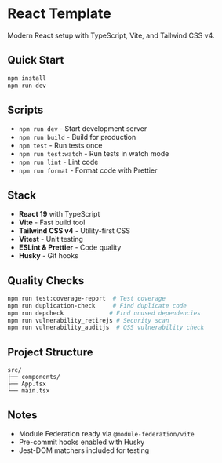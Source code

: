# React Template

Modern React setup with TypeScript, Vite, and Tailwind CSS v4.

## Quick Start

```bash
npm install
npm run dev
```

## Scripts

- `npm run dev` - Start development server
- `npm run build` - Build for production
- `npm test` - Run tests once
- `npm run test:watch` - Run tests in watch mode
- `npm run lint` - Lint code
- `npm run format` - Format code with Prettier

## Stack

- **React 19** with TypeScript
- **Vite** - Fast build tool
- **Tailwind CSS v4** - Utility-first CSS
- **Vitest** - Unit testing
- **ESLint & Prettier** - Code quality
- **Husky** - Git hooks

## Quality Checks

```bash
npm run test:coverage-report  # Test coverage
npm run duplication-check     # Find duplicate code
npm run depcheck             # Find unused dependencies
npm run vulnerability_retirejs # Security scan
npm run vulnerability_auditjs  # OSS vulnerability check
```

## Project Structure

```
src/
├── components/
├── App.tsx
└── main.tsx
```

## Notes

- Module Federation ready via `@module-federation/vite`
- Pre-commit hooks enabled with Husky
- Jest-DOM matchers included for testing
